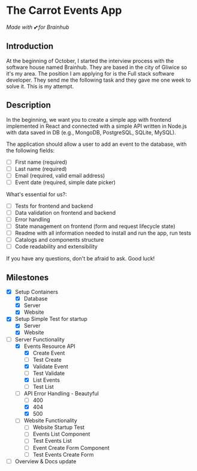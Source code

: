 # The Carrot Events App
_Made with 💕 for Brainhub_

## Introduction
At the beginning of October, I started the interview process with the software house named Brainhub. They are based in the city of Gliwice so it's my area. The position I am applying for is the Full stack software developer. They send me the following task and they gave me one week to solve it. This is my attempt.

## Description
In the beginning, we want you to create a simple app with frontend implemented in React and connected with a simple API written in Node.js with data saved in DB (e.g., MongoDB, PostgreSQL, SQLite, MySQL).

The application should allow a user to add an event to the database, with the
following fields:
 - [ ] First name (required)
 - [ ] Last name (required)
 - [ ] Email (required, valid email address)
 - [ ] Event date (required, simple date picker)

What's essential for us?:
 - [ ] Tests for frontend and backend
 - [ ] Data validation on frontend and backend
 - [ ] Error handling
 - [ ] State management on frontend (form and request lifecycle state)
 - [ ] Readme with all information needed to install and run the app, run tests
 - [ ] Catalogs and components structure
 - [ ] Code readability and extensibility

If you have any questions, don't be afraid to ask. Good luck!
## Milestones
 - [x] Setup Containers
   - [x] Database 
   - [x] Server
   - [x] Website
 - [x] Setup Simple Test for startup
   - [x] Server
   - [x] Website
 - [ ] Server Functionality
   - [x] Events Resource API
     - [x] Create Event
     - [ ] Test Create
     - [x] Validate Event
     - [ ] Test Validate
     - [x] List Events
     - [ ] Test List
   - [ ] API Error Handling - Beautyful
     - [ ] 400
     - [x] 404
     - [x] 500
   - [ ] Website Functionality
     - [ ] Website Startup Test
     - [ ] Events List Component
     - [ ] Test Events List
     - [ ] Event Create Form Component
     - [ ] Test Events Create Form
 - [ ] Overview & Docs update
